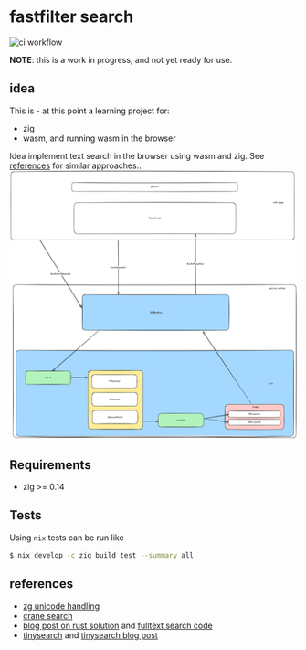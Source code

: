# fastfilter search

![ci workflow](https://github.com/thekorn/fastfilter_search/actions/workflows/ci.yaml/badge.svg)

**NOTE**: this is a work in progress, and not yet ready for use.

## idea

This is - at this point a learning project for:

  - zig
  - wasm, and running wasm in the browser

Idea implement text search in the browser using wasm and zig. See [references](#references) for similar approaches..
![fast filter search](./docs/fastfilter_search.png)

## Requirements

- zig >= 0.14

## Tests

Using `nix` tests can be run like

```bash
$ nix develop -c zig build test --summary all
```

## references

 - [zg unicode handling](https://codeberg.org/atman/zg)
 - [crane search](https://github.com/healeycodes/crane-search)
 - [blog post on rust solution](https://dawchihliou.github.io/articles/i-built-a-snappy-full-text-search-with-webassembly-rust-nextjs-and-xor-filters) and [fulltext search code](https://github.com/DawChihLiou/dawchihliou.github.io/tree/main/wasm/fulltext-search)
 - [tinysearch](https://github.com/tinysearch/tinysearch) and [tinysearch blog post](https://endler.dev/2019/tinysearch)

